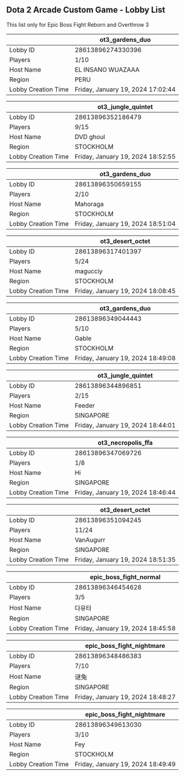## Dota 2 Arcade Custom Game - Lobby List

This list only for Epic Boss Fight Reborn and Overthrow 3

|  | ot3_gardens_duo |
| ------ | ------ |
| Lobby ID | 28613896274330396 |
| Players | 1/10 |
| Host Name | EL INSANO WUAZAAA |
| Region | PERU |
| Lobby Creation Time | Friday, January 19, 2024 17:02:44 |


|  | ot3_jungle_quintet |
| ------ | ------ |
| Lobby ID | 28613896352186479 |
| Players | 9/15 |
| Host Name | DVD ghoul |
| Region | STOCKHOLM |
| Lobby Creation Time | Friday, January 19, 2024 18:52:55 |


|  | ot3_gardens_duo |
| ------ | ------ |
| Lobby ID | 28613896350659155 |
| Players | 2/10 |
| Host Name | Mahoraga |
| Region | STOCKHOLM |
| Lobby Creation Time | Friday, January 19, 2024 18:51:04 |


|  | ot3_desert_octet |
| ------ | ------ |
| Lobby ID | 28613896317401397 |
| Players | 5/24 |
| Host Name | magucciy |
| Region | STOCKHOLM |
| Lobby Creation Time | Friday, January 19, 2024 18:08:45 |


|  | ot3_gardens_duo |
| ------ | ------ |
| Lobby ID | 28613896349044443 |
| Players | 5/10 |
| Host Name | Gable |
| Region | STOCKHOLM |
| Lobby Creation Time | Friday, January 19, 2024 18:49:08 |


|  | ot3_jungle_quintet |
| ------ | ------ |
| Lobby ID | 28613896344896851 |
| Players | 2/15 |
| Host Name | Feeder |
| Region | SINGAPORE |
| Lobby Creation Time | Friday, January 19, 2024 18:44:01 |


|  | ot3_necropolis_ffa |
| ------ | ------ |
| Lobby ID | 28613896347069726 |
| Players | 1/8 |
| Host Name | Hi |
| Region | SINGAPORE |
| Lobby Creation Time | Friday, January 19, 2024 18:46:44 |


|  | ot3_desert_octet |
| ------ | ------ |
| Lobby ID | 28613896351094245 |
| Players | 11/24 |
| Host Name | VanAugurr |
| Region | SINGAPORE |
| Lobby Creation Time | Friday, January 19, 2024 18:51:35 |


|  | epic_boss_fight_normal |
| ------ | ------ |
| Lobby ID | 28613896346454628 |
| Players | 3/5 |
| Host Name | 다유타 |
| Region | SINGAPORE |
| Lobby Creation Time | Friday, January 19, 2024 18:45:58 |


|  | epic_boss_fight_nightmare |
| ------ | ------ |
| Lobby ID | 28613896348486383 |
| Players | 7/10 |
| Host Name | 谜兔 |
| Region | SINGAPORE |
| Lobby Creation Time | Friday, January 19, 2024 18:48:27 |


|  | epic_boss_fight_nightmare |
| ------ | ------ |
| Lobby ID | 28613896349613030 |
| Players | 3/10 |
| Host Name | Fey |
| Region | STOCKHOLM |
| Lobby Creation Time | Friday, January 19, 2024 18:49:49 |


